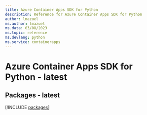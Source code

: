 ```yaml
---
title: Azure Container Apps SDK for Python
description: Reference for Azure Container Apps SDK for Python
author: lmazuel
ms.author: lmazuel
ms.data: 03/08/2023
ms.topic: reference
ms.devlang: python
ms.service: containerapps
---
```

# Azure Container Apps SDK for Python - latest
## Packages - latest
[!INCLUDE [packages](container-apps-index.md)]